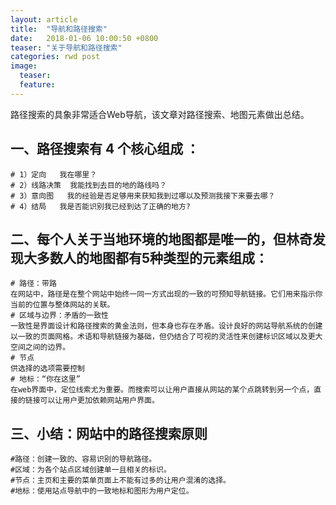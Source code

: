 ```yaml
---
layout: article
title:  "导航和路径搜索"
date:   2018-01-06 10:00:50 +0800
teaser: "关于导航和路径搜索"
categories: rwd post
image:
  teaser: 
  feature: 
---
```


路径搜索的具象非常适合Web导航，该文章对路径搜索、地图元素做出总结。


## 一、路径搜索有 4 个核心组成 ：
    # 1）定向   我在哪里？
    # 2）线路决策  我能找到去目的地的路线吗？
	# 3）意向图   我的经验是否足够用来获知我到过哪以及预测我接下来要去哪？
	# 4）结局   我是否能识别我已经到达了正确的地方?
	
## 二、每个人关于当地环境的地图都是唯一的，但林奇发现大多数人的地图都有5种类型的元素组成：
    # 路径：带路 
    在网站中，路径是在整个网站中始终一同一方式出现的一致的可预知导航链接。它们用来指示你当前的位置与整体网站的关联。
	# 区域与边界：矛盾的一致性
	一致性是界面设计和路径搜索的黄金法则，但本身也存在矛盾。设计良好的网站导航系统的创建以一致的页面网格。术语和导航链接为基础，但仍结合了可视的灵活性来创建标识区域以及更大空间之间的边界。
	# 节点
	供选择的选项需要控制
	# 地标：“你在这里”
	在web界面中，定位线索尤为重要。而搜索可以让用户直接从网站的某个点跳转到另一个点，直接的链接可以让用户更加依赖网站用户界面。

##  三、小结：网站中的路径搜索原则
    #路径：创建一致的、容易识别的导航路径。
	#区域：为各个站点区域创建单一且相关的标识。
	#节点：主页和主要的菜单页面上不能有过多的让用户混淆的选择。
	#地标：使用站点导航中的一致地标和图形为用户定位。
